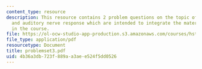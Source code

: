 ```yaml
---
content_type: resource
description: This resource contains 2 problem questions on the topic of afferent transmission
  and auditory nerve response which are intended to integrate the material learned
  in the course.
file: https://ol-ocw-studio-app-production.s3.amazonaws.com/courses/hst-721-the-peripheral-auditory-system-fall-2005/4b36a3db723f889aa3aee524f5dd0526_problemset3.pdf
file_type: application/pdf
resourcetype: Document
title: problemset3.pdf
uid: 4b36a3db-723f-889a-a3ae-e524f5dd0526
---
```

